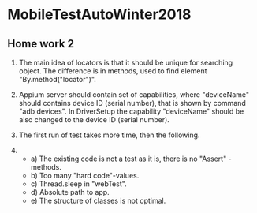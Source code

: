 # MobileTestAutoWinter2018

## Home work 2
1. The main idea of locators is that it should be unique for searching object.
The difference is in methods, used to find element "By.method("locator")".

2. Appium server should contain set of capabilities, where "deviceName" should contains device ID
(serial number), that is shown by command "adb devices". In DriverSetup the capability "deviceName" should be
also changed to the device ID (serial number).

3. The first run of test takes more time, then the following.

4.  
   * a) The existing code is not a test as it is, there is no "Assert" - methods.
   * b) Too many "hard code"-values.
   * c) Thread.sleep in "webTest".
   * d) Absolute path to app.
   * e) The structure of classes is not optimal.
